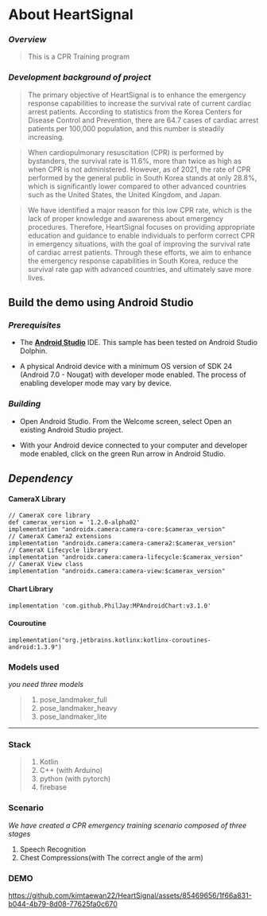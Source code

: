 
# About HeartSignal

### *Overview*

> This is a CPR Training program

### *Development background of project*

> The primary objective of HeartSignal is to enhance the emergency response capabilities to increase the survival rate of current cardiac arrest patients. According to statistics from the Korea Centers for Disease Control and Prevention, there are 64.7 cases of cardiac arrest patients per 100,000 population, and this number is steadily increasing.

> When cardiopulmonary resuscitation (CPR) is performed by bystanders, the survival rate is 11.6%, more than twice as high as when CPR is not administered. However, as of 2021, the rate of CPR performed by the general public in South Korea stands at only 28.8%, which is significantly lower compared to other advanced countries such as the United States, the United Kingdom, and Japan.

> We have identified a major reason for this low CPR rate, which is the lack of proper knowledge and awareness about emergency procedures. Therefore, HeartSignal focuses on providing appropriate education and guidance to enable individuals to perform correct CPR in emergency situations, with the goal of improving the survival rate of cardiac arrest patients. Through these efforts, we aim to enhance the emergency response capabilities in South Korea, reduce the survival rate gap with advanced countries, and ultimately save more lives.


## Build the demo using Android Studio

### *Prerequisites*

*   The **[Android Studio](https://developer.android.com/studio/index.html)** IDE. This sample has been tested on Android Studio Dolphin.

*   A physical Android device with a minimum OS version of SDK 24 (Android 7.0 -
    Nougat) with developer mode enabled. The process of enabling developer mode
    may vary by device.

### *Building*

*   Open Android Studio. From the Welcome screen, select Open an existing
    Android Studio project.

*   With your Android device connected to your computer and developer mode
    enabled, click on the green Run arrow in Android Studio.

## *Dependency*

#### CameraX Library

    // CameraX core library
    def camerax_version = '1.2.0-alpha02'
    implementation "androidx.camera:camera-core:$camerax_version"
    // CameraX Camera2 extensions
    implementation "androidx.camera:camera-camera2:$camerax_version"
    // CameraX Lifecycle library
    implementation "androidx.camera:camera-lifecycle:$camerax_version"
    // CameraX View class
    implementation "androidx.camera:camera-view:$camerax_version"

#### Chart Library

    implementation 'com.github.PhilJay:MPAndroidChart:v3.1.0'

#### Couroutine

    implementation("org.jetbrains.kotlinx:kotlinx-coroutines-android:1.3.9")

        

### Models used

*you need three models*

> 1. pose_landmaker_full
> 2. pose_landmaker_heavy
> 3. pose_landmaker_lite

---
### Stack
> 1. Kotlin
> 2. C++ (with Arduino)
> 3. python (with pytorch)
> 4. firebase


### Scenario

*We have created a CPR emergency training scenario composed of three stages*

1. Speech Recognition
2. Chest Compressions(with The correct angle of the arm) 

### DEMO

https://github.com/kimtaewan22/HeartSignal/assets/85469656/1f66a831-b044-4b79-8d08-77625fa0c670




